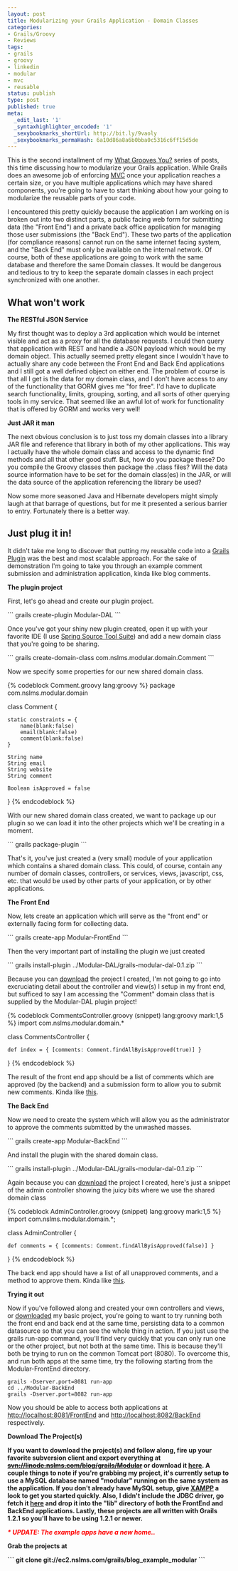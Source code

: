 ```yaml
---
layout: post
title: Modularizing your Grails Application - Domain Classes
categories:
- Grails/Groovy
- Reviews
tags:
- grails
- groovy
- linkedin
- modular
- mvc
- reusable
status: publish
type: post
published: true
meta:
  _edit_last: '1'
  _syntaxhighlighter_encoded: '1'
  _sexybookmarks_shortUrl: http://bit.ly/9vaoly
  _sexybookmarks_permaHash: 6a10d86a8a6b0bba0c5316c6ff15d5de
---
```

<p>This is the second installment of my <a href="http://www.nslms.com/2010/02/05/what-grooves-you/">What Grooves You?</a> series of posts, this time discussing how to modularize your Grails application.  While Grails does an awesome job of enforcing <a href="http://www.grails.org/Developer+-+Spring+MVC+Integration">MVC</a> once your application reaches a certain size, or you have multiple applications which may have shared components, you're going to have to start thinking about how your going to modularize the reusable parts of your code.</p>
<!--more-->
<p>I encountered this pretty quickly because the application I am working on is broken out into two distinct parts, a public facing web form for submitting data (the "Front End") and a private back office application for managing those user submissions (the "Back End").  These two parts of the application (for compliance reasons) cannot run on the same internet facing system, and the "Back End" must only be available on the internal network.  Of course, both of these applications are going to work with the same database and therefore the same Domain classes.  It would be dangerous and tedious to try to keep the separate domain classes in each project synchronized with one another.</p>

<h2>What won't work</h2>
<strong>The RESTful JSON Service</strong>
<p>My first thought was to deploy a 3rd application which would be internet visible and act as a proxy for all the database requests.  I could then query that application with REST and handle a JSON payload which would be my domain object.  This actually seemed pretty elegant since I wouldn't have to actually share any code between the Front End and Back End applications and I still got a well defined object on either end.  The problem of course is that all I get is the data for my domain class, and I don't have access to any of the functionality that GORM gives me "for free".  I'd have to duplicate search functionality, limits, grouping, sorting, and all sorts of other querying tools in my service.  That seemed like an awful lot of work for functionality that is offered by GORM and works very well!</p>

<strong>Just JAR it man</strong>
<p>The next obvious conclusion is to just toss my domain classes into a library JAR file and reference that library in both of my other applications.  This way I actually have the whole domain class and access to the dynamic find methods and all that other good stuff.  But, how do you package these?  Do you compile the Groovy classes then package the .class files? Will the data source information have to be set for the domain class(es) in the JAR, or will the data source of the application referencing the library be used?</p>

<p>Now some more seasoned Java and Hibernate developers might simply laugh at that barrage of questions, but for me it presented a serious barrier to entry.  Fortunately there is a better way.</p>

<h2>Just plug it in!</h2>
<p>It didn't take me long to discover that putting my reusable code into a <a href="http://grails.org/doc/latest/guide/12.%20Plug-ins.html" target="_blank">Grails Plugin</a> was the best and most scalable approach. For the sake of demonstration I'm going to take you through an example comment submission and administration application, kinda like blog comments.</p>

<strong>The plugin project</strong>
<p>First, let's go ahead and create our plugin project.</p>
```
grails create-plugin Modular-DAL
```

<p>Once you've got your shiny new plugin created, open it up with your favorite IDE (I use <a href="http://www.springsource.com/products/sts">Spring Source Tool Suite</a>) and add a new domain class that you're going to be sharing.</p>
```
grails create-domain-class com.nslms.modular.domain.Comment
```

<p>Now we specify some properties for our new shared domain class.</p>
{% codeblock Comment.groovy lang:groovy %}
package com.nslms.modular.domain

class Comment {
	
	static constraints = {
		name(blank:false)
		email(blank:false)
		comment(blank:false)
	}
	
	String name	
	String email
	String website
	String comment
	
	Boolean isApproved = false
}
{% endcodeblock %}

<p>With our new shared domain class created, we want to package up our plugin so we can load it into the other projects which we'll be creating in a moment.</p>
```
grails package-plugin
```

<p>That's it, you've just created a (very small) module of your application which contains a shared domain class.  This could, of course, contain any number of domain classes, controllers, or services, views, javascript, css, etc. that would be used by other parts of your application, or by other applications.</p>
<strong>The Front End</strong>
<p>Now, lets create an application which will serve as the "front end" or externally facing form for collecting data.</p>
```
grails create-app Modular-FrontEnd
```

<p>Then the very important part of installing the plugin we just created</p>
```
grails install-plugin ../Modular-DAL/grails-modular-dal-0.1.zip
```

<p>Because you can <a href="#download-instructions">download</a> the project I created, I'm not going to go into excruciating detail about the controller and view(s) I setup in my front end, but sufficed to say I am accessing the "Comment" domain class that is supplied by the Modular-DAL plugin project!</p>
{% codeblock CommentsController.groovy (snippet) lang:groovy mark:1,5 %}
import com.nslms.modular.domain.*

class CommentsController {

    def index = { [comments: Comment.findAllByisApproved(true)] }
}
{% endcodeblock %}

<p>The result of the front end app should be a list of comments which are approved (by the backend) and a submission form to allow you to submit new comments.  Kinda like <a href="http://www.nslms.com/grails/examples/modular/frontend/comments" target="_blank">this</a>.</p>

<strong>The Back End</strong>
<p>Now we need to create the system which will allow you as the administrator to approve the comments submitted by the unwashed masses.</p>
```
grails create-app Modular-BackEnd
```

<p>And install the plugin with the shared domain class.</p>
```
grails install-plugin ../Modular-DAL/grails-modular-dal-0.1.zip
```

<p>Again because you can <a href="#download-instructions">download</a> the project I created, here's just a snippet of the admin controller showing the juicy bits where we use the shared domain class</p>
{% codeblock AdminController.groovy (snippet) lang:groovy mark:1,5 %}
import com.nslms.modular.domain.*;

class AdminController {

    def comments = { [comments: Comment.findAllByisApproved(false)] }
}
{% endcodeblock %}

<p>The back end app should have a list of all unapproved comments, and a method to approve them.  Kinda like <a href="http://www.nslms.com/grails/examples/modular/backend/admin/comments" target="_blank">this</a>.</p>

<strong>Trying it out</strong>
<p>Now if you've followed along and created your own controllers and views, or <a href="#download-instructions">downloaded</a> my basic project, you're going to want to try running both the front end and back end at the same time, persisting data to a common datasource so that you can see the whole thing in action.  If you just use the grails run-app command, you'll find very quickly that you can only run one or the other project, but not both at the same time.  This is because they'll both be trying to run on the common Tomcat port (8080).  To overcome this, and run both apps at the same time, try the following starting from the Modular-FrontEnd directory.</p>

```
grails -Dserver.port=8081 run-app
cd ../Modular-BackEnd
grails -Dserver.port=8082 run-app

```

<p>Now you should be able to access both applications at <a href="http://localhost:8081/FrontEnd">http://localhost:8081/FrontEnd</a> and <a href="http://localhost:8082/BackEnd">http://localhost:8082/BackEnd</a> respectively.</p>

<b id="download-instructions">Download The Project(s)</strong>
<p>If you want to download the project(s) and follow along, fire up your favorite subversion client and export everything at <del datetime="2010-12-26T22:17:49+00:00"><a href="svn://linode.nslms.com/blog/grails/Modular">svn://linode.nslms.com/blog/grails/Modular</a></del> or download it <a href="http://www.nslms.com/downloads/Modular.zip">here</a>.  A couple things to note if you're grabbing my project, it's currently setup to use a MySQL database named "modular" running on the same system as the application.  If you don't already have MySQL setup, give <a href="http://www.apachefriends.org/en/xampp.html">XAMPP</a> a look to get you started quickly.  Also, I didn't include the JDBC driver, go fetch it <a href="http://www.mysql.com/downloads/connector/j/">here</a> and drop it into the "lib" directory of both the FrontEnd and BackEnd applications.  Lastly, these projects are all written with Grails 1.2.1 so you'll have to be using 1.2.1 or newer.</p>

<em><strong><span style="color: #ff0000;">* UPDATE: The example apps have a new home..</span></strong></em>
<p>Grab the projects at</p>
```
git clone git://ec2.nslms.com/grails/blog_example_modular
```

